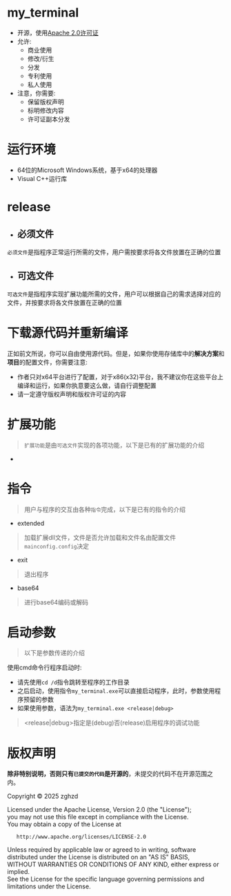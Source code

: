 ﻿# my_terminal
- 开源，使用[Apache 2.0许可证](https://github.com/zghzd/my_terminal/blob/master/LICENSE.txt)  
- 允许:  
  - 商业使用  
  - 修改/衍生  
  - 分发  
  - 专利使用  
  - 私人使用  
- 注意，你需要:
  - 保留版权声明  
  - 标明修改内容  
  - 许可证副本分发
# 运行环境  
- 64位的Microsoft Windows系统，基于x64的处理器  
- Visual C++运行库  
# release  
- ## 必须文件  
`必须文件`是指程序正常运行所需的文件，用户需按要求将各文件放置在正确的位置  
- ## 可选文件  
`可选文件`是指程序实现扩展功能所需的文件，用户可以根据自己的需求选择对应的文件，并按要求将各文件放置在正确的位置  
# 下载源代码并重新编译  
正如前文所说，你可以自由使用源代码。但是，如果你使用存储库中的**解决方案**和**项目**的配置文件，你需要注意:  
- 作者只对x64平台进行了配置，对于x86(x32)平台，我不建议你在这些平台上编译和运行，如果你执意要这么做，请自行调整配置  
- 请一定遵守版权声明和版权许可证的内容  
# 扩展功能  
> `扩展功能`是由`可选文件`实现的各项功能，以下是已有的扩展功能的介绍  

- 
>

# 指令  
> 用户与程序的交互由各种`指令`完成，以下是已有的指令的介绍  

- extended  
> 加载扩展dll文件，文件是否允许加载和文件名由配置文件`mainconfig.config`决定  

- exit  
> 退出程序

- base64
> 进行base64编码或解码

# 启动参数  
> 以下是参数传递的介绍  

使用cmd命令行程序启动时:
  - 请先使用`cd /d`指令跳转至程序的工作目录  
  - 之后启动，使用指令`my_terminal.exe`可以直接启动程序，此时，参数使用程序预留的参数  
  - 如果使用参数，语法为`my_terminal.exe <release|debug>`  
> <release|debug>指定是(debug)否(release)启用程序的调试功能  
> 

# 版权声明
**除非特别说明，否则只有`已提交的代码`是开源的**，未提交的代码不在开源范围之内。  
  

   Copyright &copy; 2025 zghzd  
   
   Licensed under the Apache License, Version 2.0 (the "License");  
   you may not use this file except in compliance with the License.  
   You may obtain a copy of the License at  

       http://www.apache.org/licenses/LICENSE-2.0  

   Unless required by applicable law or agreed to in writing, software  
   distributed under the License is distributed on an "AS IS" BASIS,  
   WITHOUT WARRANTIES OR CONDITIONS OF ANY KIND, either express or implied.  
   See the License for the specific language governing permissions and  
   limitations under the License.  